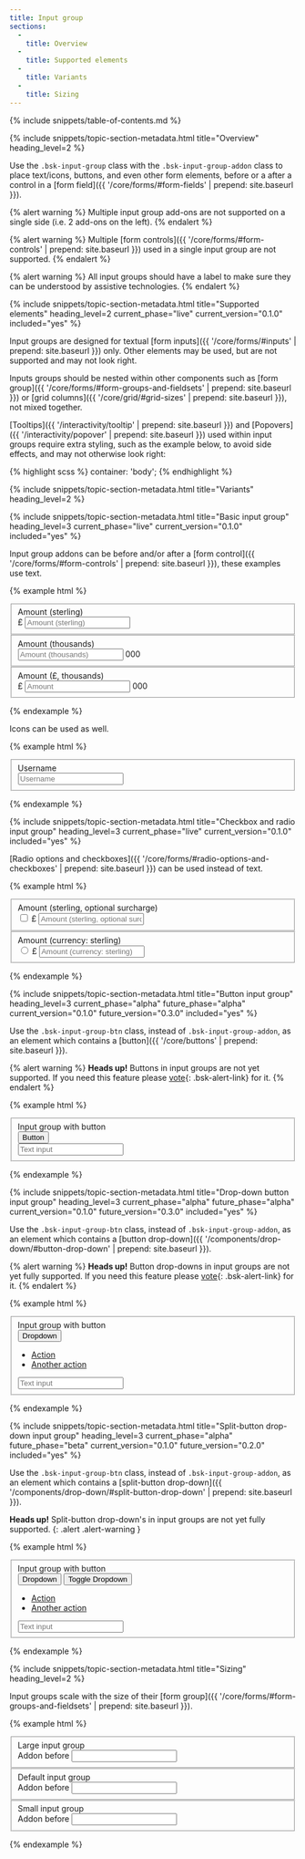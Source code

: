 ```yaml
---
title: Input group
sections:
  -
    title: Overview
  -
    title: Supported elements
  -
    title: Variants
  -
    title: Sizing
---
```


{% include snippets/table-of-contents.md %}

{% include snippets/topic-section-metadata.html
  title="Overview"
  heading_level=2
%}

Use the `.bsk-input-group` class with the `.bsk-input-group-addon` class to place text/icons, buttons, and even other
form elements, before or a after a control in a [form field]({{ '/core/forms/#form-fields' | prepend: site.baseurl }}).

{% alert warning %}
Multiple input group add-ons are not supported on a single side (i.e. 2 add-ons on the left).
{% endalert %}

{% alert warning %}
Multiple [form controls]({{ '/core/forms/#form-controls' | prepend: site.baseurl }}) used in a single input group are
not supported.
{% endalert %}

{% alert warning %}
All input groups should have a label to make sure they can be understood by assistive technologies.
{% endalert %}

{% include snippets/topic-section-metadata.html
  title="Supported elements"
  heading_level=2
  current_phase="live"
  current_version="0.1.0"
  included="yes"
%}

Input groups are designed for textual [form inputs]({{ '/core/forms/#inputs' | prepend: site.baseurl }}) only.
Other elements may be used, but are not supported and may not look right.

Inputs groups should be nested within other components such as
[form group]({{ '/core/forms/#form-groups-and-fieldsets' | prepend: site.baseurl }}) or
[grid columns]({{ '/core/grid/#grid-sizes' | prepend: site.baseurl }}), not mixed together.

[Tooltips]({{ '/interactivity/tooltip' | prepend: site.baseurl }}) and
[Popovers]({{ '/interactivity/popover' | prepend: site.baseurl }}) used within input groups require extra styling,
such as the example below, to avoid side effects, and may not otherwise look right:

{% highlight scss %}
container: 'body';
{% endhighlight %}

{% include snippets/topic-section-metadata.html
  title="Variants"
  heading_level=2
%}

{% include snippets/topic-section-metadata.html
  title="Basic input group"
  heading_level=3
  current_phase="live"
  current_version="0.1.0"
  included="yes"
%}

Input group addons can be before and/or after a
[form control]({{ '/core/forms/#form-controls' | prepend: site.baseurl }}), these examples use text.

{% example html %}
<form>
  <!-- Input group addon before a form control -->
  <fieldset class="bsk-form-group">
    <label class="bsk-control-label" for="form-input-group-example-1">Amount (sterling)</label>
    <div class="bsk-input-group">
      <span class="bsk-input-group-addon" id="form-input-group-example-1-addon-1">£</span>
      <input type="number" class="bsk-form-control" placeholder="Amount (sterling)" id="form-input-group-example-1" aria-describedby="form-input-group-example-1-addon-1">
    </div>
  </fieldset>

  <!-- Input group addon after a form control -->
  <fieldset class="bsk-form-group">
    <label class="bsk-control-label" for="form-input-group-example-2">Amount (thousands)</label>
    <div class="bsk-input-group">
      <input type="number" class="bsk-form-control" placeholder="Amount (thousands)" id="form-input-group-example-2" aria-describedby="form-input-group-example-2-addon-1">
      <span class="bsk-input-group-addon" id="form-input-group-example-2-addon-1">000</span>
    </div>
  </fieldset>

  <!-- Input group addon before and after a form control -->
  <fieldset class="bsk-form-group">
    <label class="bsk-control-label" for="form-input-group-example-3">Amount (£, thousands)</label>
    <div class="bsk-input-group">
      <span class="bsk-input-group-addon" id="form-input-group-example-3-addon-1">£</span>
      <input type="number" class="bsk-form-control" placeholder="Amount" id="form-input-group-example-3" aria-describedby="form-input-group-example-3-addon-1" aria-describedby="form-input-group-example-3-addon-2">
      <span class="bsk-input-group-addon" id="form-input-group-example-3-addon-2">000</span>
    </div>
  </fieldset>
</form>
{% endexample %}

Icons can be used as well.

{% example html %}
<form>
  <fieldset class="bsk-form-group">
    <label class="bsk-control-label" for="form-input-group-example-4">Username</label>
    <div class="bsk-input-group">
      <span class="bsk-input-group-addon" id="form-input-group-example-4-addon-1"><i class="fa fa-fw fa-user" aria-hidden="true"></i></span>
      <input type="text" class="bsk-form-control" placeholder="Username" id="form-input-group-example-4" aria-describedby="form-input-group-example-4-addon-1">
    </div>
  </fieldset>
</form>
{% endexample %}

{% include snippets/topic-section-metadata.html
  title="Checkbox and radio input group"
  heading_level=3
  current_phase="live"
  current_version="0.1.0"
  included="yes"
%}

[Radio options and checkboxes]({{ '/core/forms/#radio-options-and-checkboxes' | prepend: site.baseurl }}) can be used
instead of text.

{% example html %}
<form>
  <!-- Input group addon with checkbox control -->
  <fieldset class="bsk-form-group">
    <label class="bsk-control-label" for="form-input-group-example-5">Amount (sterling, optional surcharge)</label>
    <div class="bsk-input-group">
      <span class="bsk-input-group-addon" id="form-input-group-example-5-addon-1">
        <input type="checkbox" aria-label="checkbox"> £
      </span>
      <input type="text" class="bsk-form-control" placeholder="Amount (sterling, optional surcharge)" id="form-input-group-example-5" aria-describedby="form-input-group-example-5-addon-1">
    </div>
  </fieldset>

  <!-- Input group addon with radio option control -->
  <fieldset class="bsk-form-group">
    <label class="bsk-control-label" for="form-input-group-example-6">Amount (currency: sterling)</label>
    <div class="bsk-input-group">
      <span class="bsk-input-group-addon" id="form-input-group-example-6-addon-1">
        <input type="radio" aria-label="radio option"> £
      </span>
      <input type="text" class="bsk-form-control" placeholder="Amount (currency: sterling)" id="form-input-group-example-6" aria-describedby="form-input-group-example-6-addon-1">
    </div>
  </fieldset>
</form>
{% endexample %}

{% include snippets/topic-section-metadata.html
  title="Button input group"
  heading_level=3
  current_phase="alpha"
  future_phase="alpha"
  current_version="0.1.0"
  future_version="0.3.0"
  included="yes"
%}

Use the `.bsk-input-group-btn` class, instead of `.bsk-input-group-addon`, as an element which contains a
[button]({{ '/core/buttons' | prepend: site.baseurl }}).

{% alert warning %}
**Heads up!** Buttons in input groups are not yet supported. If you need this feature please
[vote](https://trello.com/c/qyW9R5wo){: .bsk-alert-link} for it.
{% endalert %}

{% example html %}
<form>
  <!-- Input group with a button -->
  <fieldset class="bsk-form-group">
    <label class="bsk-control-label" for="form-input-group-example-6">Input group with button</label>
    <div class="bsk-input-group">
      <div class="bsk-input-group-btn">
        <button class="bsk-btn bsk-btn-default">Button</button>
      </div>
      <input type="text" class="bsk-form-control" placeholder="Text input" id="form-input-group-example-6">
    </div>
  </fieldset>
</form>
{% endexample %}

{% include snippets/topic-section-metadata.html
  title="Drop-down button input group"
  heading_level=3
  current_phase="alpha"
  future_phase="alpha"
  current_version="0.1.0"
  future_version="0.3.0"
  included="yes"
%}

Use the `.bsk-input-group-btn` class, instead of `.bsk-input-group-addon`, as an element which contains a
[button drop-down]({{ '/components/drop-down/#button-drop-down' | prepend: site.baseurl }}).

{% alert warning %}
**Heads up!** Button drop-downs in input groups are not yet fully supported. If you need this feature please
[vote](https://trello.com/c/Kd0Oq1Ng){: .bsk-alert-link} for it.
{% endalert %}

{% example html %}
<form>
  <!-- Input group with a button drop-down -->
  <fieldset class="bsk-form-group">
    <label class="bsk-control-label" for="form-input-group-example-7">Input group with button</label>
    <div class="bsk-input-group">
      <div class="bsk-input-group-btn">
        <div class="bsk-dropdown">
          <button class="bsk-btn bsk-btn-default bsk-dropdown-toggle" type="button" data-toggle="dropdown" aria-haspopup="true" aria-expanded="true">
            Dropdown <span class="bsk-caret"></span>
          </button>
          <ul class="bsk-dropdown-menu" aria-labelledby="dropdown-menu-1">
            <li><a href="#">Action</a></li>
            <li><a href="#">Another action</a></li>
          </ul>
        </div>
      </div>
      <input type="text" class="bsk-form-control" placeholder="Text input" id="form-input-group-example-7">
    </div>
  </fieldset>
</form>
{% endexample %}

{% include snippets/topic-section-metadata.html
  title="Split-button drop-down input group"
  heading_level=3
  current_phase="alpha"
  future_phase="beta"
  current_version="0.1.0"
  future_version="0.2.0"
  included="yes"
%}

Use the `.bsk-input-group-btn` class, instead of `.bsk-input-group-addon`, as an element which contains a
[split-button drop-down]({{ '/components/drop-down/#split-button-drop-down' | prepend: site.baseurl }}).

**Heads up!** Split-button drop-down's in input groups are not yet fully supported.
{: .alert .alert-warning }

{% example html %}
<form>
  <!-- Input group with a split-button drop-down -->
  <fieldset class="bsk-form-group">
    <label class="bsk-control-label" for="form-input-group-example-8">Input group with button</label>
    <div class="bsk-input-group">
      <div class="bsk-input-group-btn">
        <div class="bsk-btn-group">
          <button class="bsk-btn bsk-btn-default" type="button">Dropdown</button>
          <button class="bsk-btn bsk-btn-default bsk-dropdown-toggle" type="button" data-toggle="dropdown" aria-haspopup="true" aria-expanded="false">
            <span class="bsk-caret"></span>
            <span class="bsk-sr-only">Toggle Dropdown</span>
          </button>
          <ul class="bsk-dropdown-menu">
            <li><a href="#">Action</a></li>
            <li><a href="#">Another action</a></li>
          </ul>
        </div>
      </div>
      <input type="text" class="bsk-form-control" placeholder="Text input" id="form-input-group-example-8">
    </div>
  </fieldset>
</form>
{% endexample %}

{% include snippets/topic-section-metadata.html
  title="Sizing"
  heading_level=2
%}

Input groups scale with the size of their
[form group]({{ '/core/forms/#form-groups-and-fieldsets' | prepend: site.baseurl }}).

{% example html %}
<form>
  <fieldset class="bsk-form-group bsk-form-group-lg">
    <label class="bsk-control-label" for="form-input-group-example-9">Large input group</label>
    <div class="bsk-input-group">
      <span class="bsk-input-group-addon" id="form-input-group-example-9-addon-1">Addon before</span>
      <input type="text" class="bsk-form-control" id="form-input-group-example-9" aria-describedby="form-input-group-example-9-addon-1">
    </div>
  </fieldset>

  <fieldset class="bsk-form-group">
    <label class="bsk-control-label" for="form-input-group-example-10">Default input group</label>
    <div class="bsk-input-group">
      <span class="bsk-input-group-addon" id="form-input-group-example-10-addon-1">Addon before</span>
      <input type="text" class="bsk-form-control" id="form-input-group-example-10" aria-describedby="form-input-group-example-10-addon-1">
    </div>
  </fieldset>

  <fieldset class="bsk-form-group bsk-form-group-sm">
    <label class="bsk-control-label" for="form-input-group-example-10">Small input group</label>
    <div class="bsk-input-group">
      <span class="bsk-input-group-addon" id="form-input-group-example-10-addon-1">Addon before</span>
      <input type="text" class="bsk-form-control" id="form-input-group-example-10" aria-describedby="form-input-group-example-11-addon-1">
    </div>
  </fieldset>
</form>
{% endexample %}

